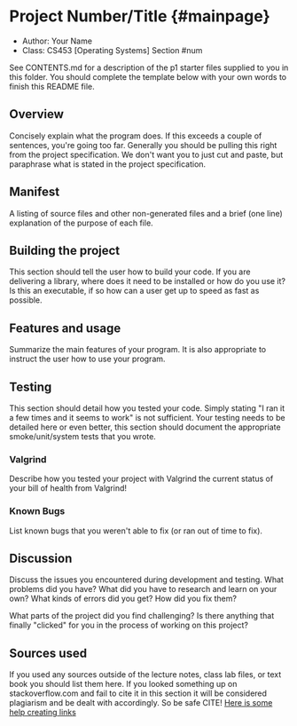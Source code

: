 # Project Number/Title {#mainpage}

* Author: Your Name
* Class: CS453 [Operating Systems] Section #num

See CONTENTS.md for a description of the p1 starter files supplied to you in this folder. You
should complete the template below with your own words to finish this README file.

## Overview

Concisely explain what the program does. If this exceeds a couple of
sentences, you're going too far. Generally you should be pulling this
right from the project specification. We don't want you to just cut and
paste, but paraphrase what is stated in the project specification.

## Manifest

A listing of source files and other non-generated files and a brief (one line)
explanation of the purpose of each file.

## Building the project

This section should tell the user how to build your code.  If you are
delivering a library, where does it need to be installed or how do you use
it? Is this an executable, if so how can a user get up to speed as fast
as possible.

## Features and usage

Summarize the main features of your program. It is also appropriate to
instruct the user how to use your program.

## Testing

This section should detail how you tested your code. Simply stating "I ran
it a few times and it seems to work" is not sufficient. Your testing needs to
be detailed here or even better, this section should document the appropriate
smoke/unit/system tests that you wrote.

### Valgrind

Describe how you tested your project with Valgrind the current status of
your bill of health from Valgrind!

### Known Bugs

List known bugs that you weren't able to fix (or ran out of time to fix).

## Discussion

Discuss the issues you encountered during development and testing. What
problems did you have? What did you have to research and learn on your
own? What kinds of errors did you get? How did you fix them?

What parts of the project did you find challenging? Is there anything that
finally "clicked" for you in the process of working on this project?

## Sources used

If you used any sources outside of the lecture notes, class lab files,
or text book you should list them here. If you looked something up on
stackoverflow.com and fail to cite it in this section it will be
considered plagiarism and be dealt with accordingly. So be safe CITE!
[Here is some help creating links](https://github.com/adam-p/markdown-here/wiki/Markdown-Cheatsheet#links)
